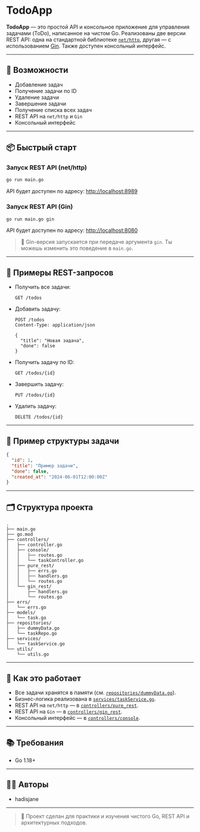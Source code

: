 # TodoApp

**TodoApp** — это простой API и консольное приложение для управления задачами (ToDo), написанное на чистом Go. Реализованы две версии REST API: одна на стандартной библиотеке [`net/http`](https://pkg.go.dev/net/http), другая — с использованием [Gin](https://github.com/gin-gonic/gin). Также доступен консольный интерфейс.

---

## 🚀 Возможности

- Добавление задач
- Получение задачи по ID
- Удаление задачи
- Завершение задачи
- Получение списка всех задач
- REST API на `net/http` и `Gin`
- Консольный интерфейс

---

## 📦 Быстрый старт

### Запуск REST API (net/http)

```sh
go run main.go
```

API будет доступен по адресу: [http://localhost:8989](http://localhost:8989)

### Запуск REST API (Gin)

```sh
go run main.go gin
```

API будет доступен по адресу: [http://localhost:8080](http://localhost:8080)

> 📌 Gin-версия запускается при передаче аргумента `gin`. Ты можешь изменить это поведение в `main.go`.

---

## 🔁 Примеры REST-запросов

- Получить все задачи:
    ```
    GET /todos
    ```
- Добавить задачу:
    ```
    POST /todos
    Content-Type: application/json

    {
      "title": "Новая задача",
      "done": false
    }
    ```
- Получить задачу по ID:
    ```
    GET /todos/{id}
    ```
- Завершить задачу:
    ```
    PUT /todos/{id}
    ```
- Удалить задачу:
    ```
    DELETE /todos/{id}
    ```

---

## 🧱 Пример структуры задачи

```json
{
  "id": 1,
  "title": "Пример задачи",
  "done": false,
  "created_at": "2024-06-01T12:00:00Z"
}
```

---

## 🗂 Структура проекта

```
.
├── main.go
├── go.mod
├── controllers/
│   ├── controller.go
│   ├── console/
│   │   ├── routes.go
│   │   └── taskController.go
│   ├── pure_rest/
│   │   ├── errs.go
│   │   ├── handlers.go
│   │   └── routes.go
│   └── gin_rest/
│       ├── handlers.go
│       └── routes.go
├── errs/
│   └── errs.go
├── models/
│   └── task.go
├── repositories/
│   ├── dummyData.go
│   └── taskRepo.go
├── services/
│   └── taskService.go
└── utils/
    └── utils.go
```

---

## 🔧 Как это работает

- Все задачи хранятся в памяти (см. [`repositories/dummyData.go`](repositories/dummyData.go)).
- Бизнес-логика реализована в [`services/taskService.go`](services/taskService.go).
- REST API на `net/http` — в [`controllers/pure_rest`](controllers/pure_rest/).
- REST API на `Gin` — в [`controllers/gin_rest`](controllers/gin_rest/).
- Консольный интерфейс — в [`controllers/console`](controllers/console/).

---

## 📚 Требования

- Go 1.18+

---

## 👨‍💻 Авторы

- hadisjane

---

> 🧠 Проект сделан для практики и изучения чистого Go, REST API и архитектурных подходов.
